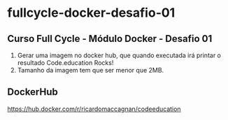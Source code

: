 # fullcycle-docker-desafio-01
## Curso Full Cycle - Módulo Docker - Desafio 01
1. Gerar uma imagem no docker hub, que quando executada irá printar o resultado Code.education Rocks!
2. Tamanho da imagem tem que ser menor que 2MB.

## DockerHub
https://hub.docker.com/r/ricardomaccagnan/codeeducation

